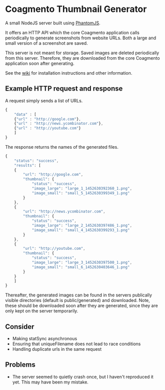 # Coagmento Thumbnail Generator #
A small NodeJS server built using [PhantomJS](http://phantomjs.org/).

It offers an HTTP API which the core Coagmento application calls periodically to generate
screenshots from website URLs. Both a large and small version of a screenshot are saved.

This server is not meant for storage. Saved images are deleted periodically from this server. 
Therefore, they are downloaded from the core Coagmento application soon after generating.

See the [wiki](https://github.com/InfoSeeking/Coagmento/wiki/Coagmento-Thumbnail-Generator-Installation) for installation instructions and other information.

## Example HTTP request and response ##
A request simply sends a list of URLs.
```javascript
{
	"data" : [
	{"url" : "http://google.com"},
	{"url" : "http://news.ycombinator.com"},
	{"url" : "http://youtube.com"}
	]
}
```

The response returns the names of the generated files.
```javascript
{
	"status": "success",
	"results": [
	{
		"url": "http://google.com",
		"thumbnail": {
			"status": "success",
			"image_large": "large_1_1452630392360_1.png",
			"image_small": "small_5_1452630399349_1.png"
		}
	},
	{
		"url": "http://news.ycombinator.com",
		"thumbnail": {
			"status": "success",
			"image_large": "large_2_1452630397486_1.png",
			"image_small": "small_4_1452630399293_1.png"
		}
	},
	{
		"url": "http://youtube.com",
		"thumbnail": {
			"status": "success",
			"image_large": "large_3_1452630397500_1.png",
			"image_small": "small_6_1452630403646_1.png"
		}
	}
	]
}
```

Thereafter, the generated images can be found in the servers publically visible directories
(default is public/generated) and downloaded. Note, these should be downloaded soon after
they are generated, since they are only kept on the server temporarily.

## Consider ##
- Making statSync asynchronous
- Ensuring that uniqueFilename does not lead to race conditions
- Handling duplicate urls in the same request

## Problems ##
- The server seemed to quietly crash once, but I haven't reproduced it yet. 
This may have been my mistake.
